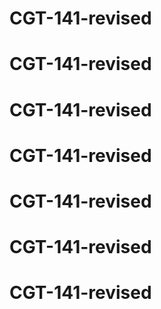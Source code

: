 # CGT-141-revised
# CGT-141-revised
# CGT-141-revised
# CGT-141-revised
# CGT-141-revised
# CGT-141-revised
# CGT-141-revised
